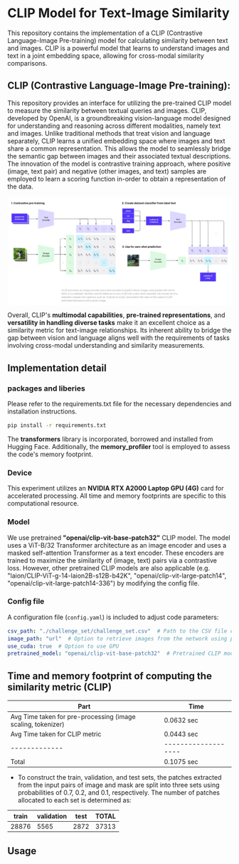 # CLIP Model for Text-Image Similarity
This repository contains the implementation of a CLIP (Contrastive Language-Image Pre-training) model for calculating similarity between text and images. 
CLIP is a powerful model that learns to understand images and text in a joint embedding space, allowing for cross-modal similarity comparisons.

## CLIP (Contrastive Language-Image Pre-training):
This repository provides an interface for utilizing the pre-trained CLIP model to measure the similarity between textual queries and images.
CLIP, developed by OpenAI, is a groundbreaking vision-language model designed for understanding and reasoning across different modalities, namely text and images. 
Unlike traditional methods that treat vision and language separately, CLIP learns a unified embedding space where images and text share a common representation. 
This allows the model to seamlessly bridge the semantic gap between images and their associated textual descriptions. The innovation of the model is contrastive training approach,
where positive (image, text pair) and negative (other images, and text) samples are employed to learn a scoring function in-order to obtain a representation of the data. 
 
<p align="center"><img src="imgs/clip2.png" align="center" ></p>

Overall, CLIP's **multimodal capabilities**, **pre-trained representations**, and **versatility in handling diverse tasks** make it an excellent choice as a similarity metric for text-image relationships. 
Its inherent ability to bridge the gap between vision and language aligns well with the requirements of tasks involving cross-modal understanding and similarity measurements.

## Implementation detail

### packages and liberies
Please refer to the requirements.txt file for the necessary dependencies and installation instructions.
```bash
pip install -r requirements.txt
```
The **transformers** library is incorporated, borrowed and installed from Hugging Face. Additionally, the **memory_profiler** tool is employed to assess the code's memory footprint.
### Device
This experiment utilizes an **NVIDIA RTX A2000 Laptop GPU (4G)** card for accelerated processing. All time and memory footprints are specific to this computational resource.

### Model
We use pretrained **"openai/clip-vit-base-patch32"** CLIP model. The model uses a ViT-B/32 Transformer architecture as an image encoder and uses a masked self-attention Transformer as a text encoder.
These encoders are trained to maximize the similarity of (image, text) pairs via a contrastive loss. However, other pretrained CLIP models are also applicable (e.g. "laion/CLIP-ViT-g-14-laion2B-s12B-b42K", "openai/clip-vit-large-patch14", "openai/clip-vit-large-patch14-336") by modifying the config file.

### Config file
A configuration file (`config.yaml`) is included to adjust code parameters:

```yaml
csv_path: "./challenge_set/challenge_set.csv"  # Path to the CSV file containing image URLs and captions
image_path: "url"  # Option to retrieve images from the network using provided URLs or read from the local drive
use_cuda: true  # Option to use GPU
pretrained_model: "openai/clip-vit-base-patch32"  # Pretrained CLIP model; can be set to other options as well
```

## Time and memory footprint of computing the similarity metric (CLIP)


| Part | Time |
| ------| -----|
| Avg Time taken for pre-processing (image scaling, tokenizer) | 0.0632 sec|
|  Avg Time taken for CLIP metric   | 0.0443 sec   |
| -------------  | -------------------   |
| Total   | 0.1075 sec   |


- To construct the train, validation, and test sets, the patches extracted from the input pairs of image and mask are split into three sets using probabilities of 0.7, 0.2, and 0.1, respectively. 
The number of patches allocated to each set is determined as:  

| train | validation | test| TOTAL |
| ------| ------|------|------|
| 28876 | 5565| 2872| 37313|

## Usage

